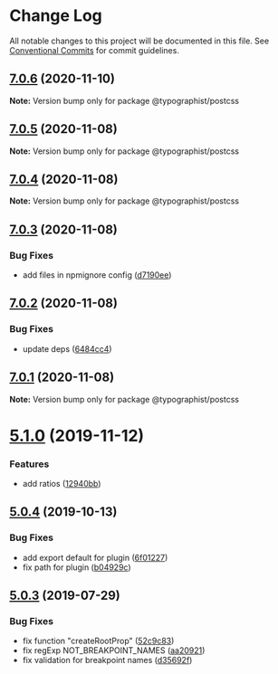 # Change Log

All notable changes to this project will be documented in this file.
See [Conventional Commits](https://conventionalcommits.org) for commit guidelines.

## [7.0.6](https://github.com/mg901/typographist/postcss/compare/@typographist/postcss@7.0.5...@typographist/postcss@7.0.6) (2020-11-10)

**Note:** Version bump only for package @typographist/postcss





## [7.0.5](https://github.com/mg901/typographist/postcss/compare/@typographist/postcss@7.0.4...@typographist/postcss@7.0.5) (2020-11-08)

**Note:** Version bump only for package @typographist/postcss





## [7.0.4](https://github.com/mg901/typographist/postcss/compare/@typographist/postcss@7.0.3...@typographist/postcss@7.0.4) (2020-11-08)

**Note:** Version bump only for package @typographist/postcss





## [7.0.3](https://github.com/mg901/typographist/postcss/compare/@typographist/postcss@7.0.2...@typographist/postcss@7.0.3) (2020-11-08)


### Bug Fixes

* add files in npmignore config ([d7190ee](https://github.com/mg901/typographist/postcss/commit/d7190eed742a6e5139f02fbea53d5775212f5c80))





## [7.0.2](https://github.com/mg901/typographist/postcss/compare/@typographist/postcss@7.0.1...@typographist/postcss@7.0.2) (2020-11-08)


### Bug Fixes

* update deps ([6484cc4](https://github.com/mg901/typographist/postcss/commit/6484cc4daac68c80bb31f58d68469a861386d951))





## [7.0.1](https://github.com/mg901/typographist/postcss/compare/@typographist/postcss@7.0.0...@typographist/postcss@7.0.1) (2020-11-08)

**Note:** Version bump only for package @typographist/postcss





# [5.1.0](https://github.com/typographist/postcss/compare/v5.0.4...v5.1.0) (2019-11-12)

### Features

- add ratios ([12940bb](https://github.com/typographist/postcss/commit/12940bb980dce94a5953df2ed18440fa87a6d79a))

## [5.0.4](https://github.com/typographist/postcss/compare/v5.0.3...v5.0.4) (2019-10-13)

### Bug Fixes

- add export default for plugin ([6f01227](https://github.com/typographist/postcss/commit/6f01227bea9136ebfc28b1e03f9c2ec8b5b0fbbc))
- fix path for plugin ([b04929c](https://github.com/typographist/postcss/commit/b04929c2c7ad675d3b3fcd99e1bd5a15e4efd2b9))

## [5.0.3](https://github.com/typographist/postcss/compare/v5.0.2...v5.0.3) (2019-07-29)

### Bug Fixes

- fix function "createRootProp" ([52c9c83](https://github.com/typographist/postcss/commit/52c9c83))
- fix regExp NOT_BREAKPOINT_NAMES ([aa20921](https://github.com/typographist/postcss/commit/aa20921))
- fix validation for breakpoint names ([d35692f](https://github.com/typographist/postcss/commit/d35692f))
